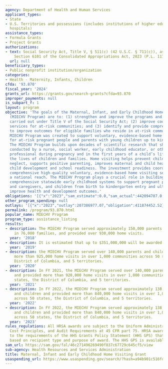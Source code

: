 ```yaml
---
agency: Department of Health and Human Services
applicant_types:
- State
- U.S. Territories and possessions (includes institutions of higher education and
  hospitals)
assistance_types:
- Formula Grants
- Project Grants
authorizations:
- text: Social Security Act, Title V, § 511(c) (42 U.S.C. § 711(c)), as amended by
    Section 6101 of the Consolidated Appropriations Act, 2023 (P.L. 117-328).
  url: null
beneficiary_types:
- Public nonprofit institution/organization
categories:
- Health - Maternity, Infants, Children
cfda: '93.870'
fiscal_year: '2024'
grants_url: https://grants.gov/search-grants?cfda=93.870
improper_payments: null
is_subpart_f: 1
layout: program
objective: 'The goals of the Maternal, Infant, and Early Childhood Home Visiting Program
  (MIECHV Program) are to: (1) strengthen and improve the programs and activities
  carried out under Title V of the Social Security Act; (2) improve coordination of
  services for at-risk communities; and (3) identify and provide comprehensive services
  to improve outcomes for eligible families who reside in at-risk communities. The
  MIECHV Program was created to support voluntary, evidence-based home visiting services
  for at-risk pregnant people and parents with young children up to kindergarten entry.
  The MIECHV Program builds upon decades of scientific research that shows home visits
  conducted by a nurse, social worker, early childhood educator, or other trained
  professional during pregnancy and in the first years of a child’s life improves
  the lives of children and families. Home visiting helps prevent child abuse and
  neglect, supports positive parenting, improves maternal and child health, and promotes
  child development and school readiness. The investment provides coordinated and
  comprehensive high-quality voluntary, evidence-based home visiting services with
  a national reach. The MIECHV Program plays a crucial role in building high-quality,
  comprehensive statewide early childhood systems to support pregnant people, parents
  and caregivers, and children from birth to kindergarten entry and ultimately, to
  improve health and development outcomes.'
obligations: '[{"x":"2023","sam_estimate":0.0,"sam_actual":442094787.0,"usa_spending_actual":434356681.78},{"x":"2024","sam_estimate":0.0,"sam_actual":451353621.0,"usa_spending_actual":433753024.67},{"x":"2025","sam_estimate":0.0,"sam_actual":498753756.0,"usa_spending_actual":-15443656.16}]'
other_program_spending: null
outlays: '[{"x":"2023","outlay":207386977.07,"obligation":411874452.52},{"x":"2024","outlay":19102580.56,"obligation":408486429.0},{"x":"2025","outlay":15941282.04,"obligation":70729534.0}]'
permalink: /program/93.870.html
popular_name: MIECHV Program
program_type: assistance_listing
results:
- description: The MIECHV Program served approximately 150,000 parents and children
    in 76,000 families, and provided over 930,000 home visits.
  year: '2018'
- description: It is estimated that up to $351,000,000 will be awarded in FY 2019.  In
  year: '2019'
- description: the MIECHV Program served over 140,000 parents and children and provided
    more than 925,000 home visits in over 1,000 communities across 50 states, the
    District of Columbia, and 5 territories.
  year: '2020'
- description: In FY 2021, the MIECHV Program served over 140,000 parents and children
    and provided more than 920,000 home visits in over 1,000 communities across 50
    states, the District of Columbia, and 5 territories.
  year: '2021'
- description: In FY 2022, the MIECHV Program served approximately 138,000 parents
    and children and provided more than 840,000 home visits in over 1,000 counties
    across 50 states, the District of Columbia, and 5 territories.
  year: '2022'
- description: In FY 2022, the MIECHV Program served approximately 138,000 parents
    and children and provided more than 840,000 home visits in over 1,000 counties
    across 50 states, the District of Columbia, and 5 territories.
  year: '2023'
rules_regulations: All HRSA awards are subject to the Uniform Administrative Requirements,
  Cost Principles, and Audit Requirements at 45 CFR part 75. HRSA awards are subject
  to the requirements of the HHS Grants Policy Statement (HHS GPS) that are applicable
  based on recipient type and purpose of award. The HHS GPS is available at https://www.hhs.gov/sites/default/files/hhs-grants-policy-statement-october-2024.pdf.
sam_url: https://sam.gov/fal/46c271496269490f837c67729c645cf5/view
sub-agency: Health Resources and Services Administration
title: Maternal, Infant and Early Childhood Home Visiting Grant
usaspending_url: https://www.usaspending.gov/search/?hash=a94b901c516fdecfd437e9ba20d47dc0
---
```


